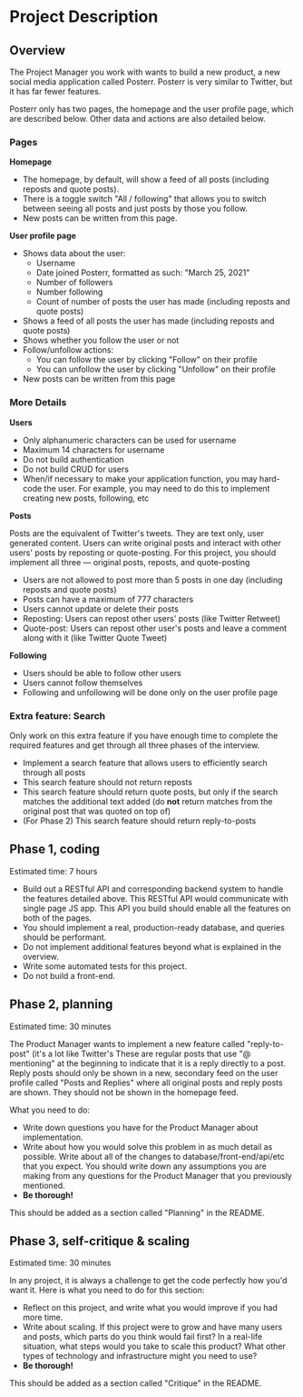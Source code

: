 # Project Description

## Overview

The Project Manager you work with wants to build a new product, a new social media application called Posterr. Posterr is very similar to Twitter, but it has far fewer features.

Posterr only has two pages, the homepage and the user profile page, which are described below. Other data and actions are also detailed below.

### Pages

**Homepage**

- The homepage, by default, will show a feed of all posts (including reposts and quote posts).
- There is a toggle switch "All / following" that allows you to switch between seeing all posts and just posts by those you follow.
- New posts can be written from this page.

**User profile page**

- Shows data about the user:
    - Username
    - Date joined Posterr, formatted as such: "March 25, 2021"
    - Number of followers
    - Number following
    - Count of number of posts the user has made (including reposts and quote posts)
- Shows a feed of all posts the user has made (including reposts and quote posts)
- Shows whether you follow the user or not
- Follow/unfollow actions:
    - You can follow the user by clicking "Follow" on their profile
    - You can unfollow the user by clicking "Unfollow" on their profile
- New posts can be written from this page

### More Details

**Users**

- Only alphanumeric characters can be used for username
- Maximum 14 characters for username
- Do not build authentication
- Do not build CRUD for users
- When/if necessary to make your application function, you may hard-code the user. For example, you may need to do this to implement creating new posts, following, etc

**Posts**

Posts are the equivalent of Twitter's tweets. They are text only, user generated content. Users can write original posts and interact with other users' posts by reposting or quote-posting. For this project, you should implement all three — original posts, reposts, and quote-posting

- Users are not allowed to post more than 5 posts in one day (including reposts and quote posts)
- Posts can have a maximum of 777 characters
- Users cannot update or delete their posts
- Reposting: Users can repost other users' posts (like Twitter Retweet)
- Quote-post: Users can repost other user's posts and leave a comment along with it (like Twitter Quote Tweet)

**Following**

- Users should be able to follow other users
- Users cannot follow themselves
- Following and unfollowing will be done only on the user profile page

### Extra **feature: Search**

Only work on this extra feature if you have enough time to complete the required features and get through all three phases of the interview.

- Implement a search feature that allows users to efficiently search through all posts
- This search feature should not return reposts
- This search feature should return quote posts, but only if the search matches the additional text added (do **not** return matches from the original post that was quoted on top of)
- (For Phase 2) This search feature should return reply-to-posts

## Phase 1, coding

Estimated time: 7 hours

- Build out a RESTful API and corresponding backend system to handle the features detailed above. This RESTful API would communicate with single page JS app. This API you build should enable all the features on both of the pages.
- You should implement a real, production-ready database, and queries should be performant.
- Do not implement additional features beyond what is explained in the overview.
- Write some automated tests for this project.
- Do not build a front-end.

## Phase 2, planning

Estimated time: 30 minutes

The Product Manager wants to implement a new feature called "reply-to-post" (it's a lot like Twitter's These are regular posts that use "@ mentioning" at the beginning to indicate that it is a reply directly to a post. Reply posts should only be shown in a new, secondary feed on the user profile called "Posts and Replies" where all original posts and reply posts are shown. They should not be shown in the homepage feed.

What you need to do:

- Write down questions you have for the Product Manager about implementation.
- Write about how you would solve this problem in as much detail as possible. Write about all of the changes to database/front-end/api/etc that you expect. You should write down any assumptions you are making from any questions for the Product Manager that you previously mentioned.
- **Be thorough!**

This should be added as a section called "Planning" in the README.

## Phase 3, self-critique & scaling

Estimated time: 30 minutes

In any project, it is always a challenge to get the code perfectly how you'd want it. Here is what you need to do for this section:

- Reflect on this project, and write what you would improve if you had more time.
- Write about scaling. If this project were to grow and have many users and posts, which parts do you think would fail first? In a real-life situation, what steps would you take to scale this product? What other types of technology and infrastructure might you need to use?
- **Be thorough!**

This should be added as a section called "Critique" in the README.
